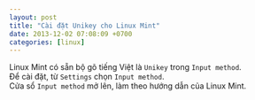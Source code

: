 ```yaml
---
layout: post
title: "Cài đặt Unikey cho Linux Mint"
date: 2013-12-02 07:08:09 +0700
categories: [linux]
---
```


Linux Mint có sẵn bộ gõ tiếng Việt là `Unikey` trong `Input method`.  
Để cài đặt, từ `Settings` chọn `Input method`.  
Cửa sổ `Input method` mở lên, làm theo hướng dẫn của Linux Mint.  
